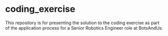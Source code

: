 # coding_exercise
This repository is for presenting the solution to the coding exercise as part of the application process for a Senior Robotics Engineer role at BotsAndUs.
